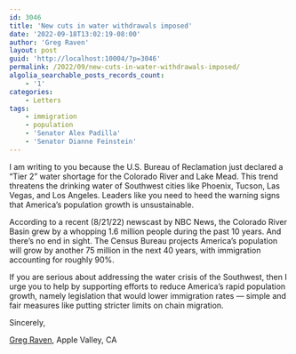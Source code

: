 ```yaml
---
id: 3046
title: 'New cuts in water withdrawals imposed'
date: '2022-09-18T13:02:19-08:00'
author: 'Greg Raven'
layout: post
guid: 'http://localhost:10004/?p=3046'
permalink: /2022/09/new-cuts-in-water-withdrawals-imposed/
algolia_searchable_posts_records_count:
    - '1'
categories:
    - Letters
tags:
    - immigration
    - population
    - 'Senator Alex Padilla'
    - 'Senator Dianne Feinstein'
---
```


I am writing to you because the U.S. Bureau of Reclamation just declared a “Tier 2” water shortage for the Colorado River and Lake Mead. This trend threatens the drinking water of Southwest cities like Phoenix, Tucson, Las Vegas, and Los Angeles. Leaders like you need to heed the warning signs that America’s population growth is unsustainable.

According to a recent (8/21/22) newscast by NBC News, the Colorado River Basin grew by a whopping 1.6 million people during the past 10 years. And there’s no end in sight. The Census Bureau projects America’s population will grow by another 75 million in the next 40 years, with immigration accounting for roughly 90%.

If you are serious about addressing the water crisis of the Southwest, then I urge you to help by supporting efforts to reduce America’s rapid population growth, namely legislation that would lower immigration rates — simple and fair measures like putting stricter limits on chain migration.

Sincerely,

[Greg Raven](https://www.gregraven.org/), Apple Valley, CA